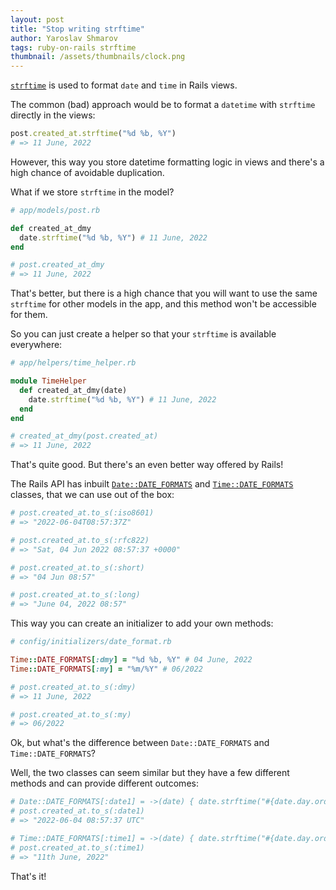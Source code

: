 ```yaml
---
layout: post
title: "Stop writing strftime"
author: Yaroslav Shmarov
tags: ruby-on-rails strftime
thumbnail: /assets/thumbnails/clock.png
---
```


[`strftime`](https://apidock.com/ruby/DateTime/strftime) is used to format `date` and `time` in Rails views.

The common (bad) approach would be to format a `datetime` with `strftime` directly in the views:

```ruby
post.created_at.strftime("%d %b, %Y")
# => 11 June, 2022
```

However, this way you store datetime formatting logic in views and there's a high chance of avoidable duplication.

What if we store `strftime` in the model?

```ruby
# app/models/post.rb

def created_at_dmy
  date.strftime("%d %b, %Y") # 11 June, 2022
end

# post.created_at_dmy
# => 11 June, 2022
```

That's better, but there is a high chance that you will want to use the same `strftime` for other models in the app, and this method won't be accessible for them.

So you can just create a helper so that your `strftime` is available everywhere:


```ruby
# app/helpers/time_helper.rb

module TimeHelper
  def created_at_dmy(date)
    date.strftime("%d %b, %Y") # 11 June, 2022
  end
end

# created_at_dmy(post.created_at)
# => 11 June, 2022
```

That's quite good. But there's an even better way offered by Rails!

The Rails API has inbuilt
[`Date::DATE_FORMATS`](https://edgeapi.rubyonrails.org/classes/Date.html)
and
[`Time::DATE_FORMATS`](https://api.rubyonrails.org/classes/Time.html)
classes, that we can use out of the box:

```ruby
# post.created_at.to_s(:iso8601)
# => "2022-06-04T08:57:37Z"

# post.created_at.to_s(:rfc822)
# => "Sat, 04 Jun 2022 08:57:37 +0000"

# post.created_at.to_s(:short)
# => "04 Jun 08:57"

# post.created_at.to_s(:long)
# => "June 04, 2022 08:57"
```

This way you can create an initializer to add your own methods:

```ruby
# config/initializers/date_format.rb

Time::DATE_FORMATS[:dmy] = "%d %b, %Y" # 04 June, 2022
Time::DATE_FORMATS[:my] = "%m/%Y" # 06/2022

# post.created_at.to_s(:dmy)
# => 11 June, 2022

# post.created_at.to_s(:my)
# => 06/2022
```

Ok, but what's the difference between `Date::DATE_FORMATS` and `Time::DATE_FORMATS`?

Well, the two classes can seem similar but they have a few different methods and can provide different outcomes:

```ruby
# Date::DATE_FORMATS[:date1] = ->(date) { date.strftime("#{date.day.ordinalize} %B, %Y") }
# post.created_at.to_s(:date1)
# => "2022-06-04 08:57:37 UTC"

# Time::DATE_FORMATS[:time1] = ->(date) { date.strftime("#{date.day.ordinalize} %B, %Y") }
# post.created_at.to_s(:time1)
# => "11th June, 2022"
```

That's it!